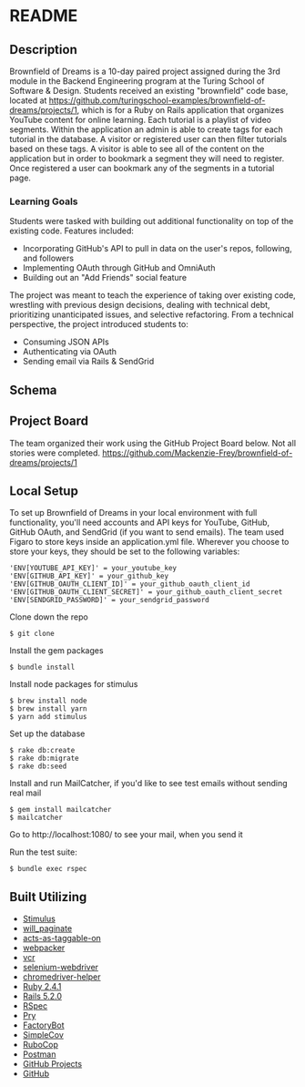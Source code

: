 # README

## Description

Brownfield of Dreams is a 10-day paired project assigned during the 3rd module in the Backend Engineering program at the Turing School of Software & Design. Students received an existing "brownfield" code base, located at https://github.com/turingschool-examples/brownfield-of-dreams/projects/1, which is for a Ruby on Rails application that organizes YouTube content for online learning. Each tutorial is a playlist of video segments. Within the application an admin is able to create tags for each tutorial in the database. A visitor or registered user can then filter tutorials based on these tags. A visitor is able to see all of the content on the application but in order to bookmark a segment they will need to register. Once registered a user can bookmark any of the segments in a tutorial page.

### Learning Goals

Students were tasked with building out additional functionality on top of the existing code. Features included:
- Incorporating GitHub's API to pull in data on the user's repos, following, and followers
- Implementing OAuth through GitHub and OmniAuth
- Building out an "Add Friends" social feature

The project was meant to teach the experience of taking over existing code, wrestling with previous design decisions, dealing with technical debt, prioritizing unanticipated issues, and selective refactoring. From a technical perspective, the project introduced students to:
- Consuming JSON APIs
- Authenticating via OAuth
- Sending email via Rails & SendGrid

## Schema
<!-- ![Alt text](./public/schema_diagram.png?raw=true "Database Schema") -->

## Project Board

The team organized their work using the GitHub Project Board below. Not all stories were completed.
https://github.com/Mackenzie-Frey/brownfield-of-dreams/projects/1

## Local Setup

To set up Brownfield of Dreams in your local environment with full functionality, you'll need accounts and API keys for YouTube, GitHub, GitHub OAuth, and SendGrid (if you want to send emails). The team used Figaro to store keys inside an application.yml file. Wherever you choose to store your keys, they should be set to the following variables:

```
'ENV[YOUTUBE_API_KEY]' = your_youtube_key
'ENV[GITHUB_API_KEY]' = your_github_key
'ENV[GITHUB_OAUTH_CLIENT_ID]' = your_github_oauth_client_id
'ENV[GITHUB_OAUTH_CLIENT_SECRET]' = your_github_oauth_client_secret
'ENV[SENDGRID_PASSWORD]' = your_sendgrid_password
```

Clone down the repo
```
$ git clone
```

Install the gem packages
```
$ bundle install
```

Install node packages for stimulus
```
$ brew install node
$ brew install yarn
$ yarn add stimulus
```

Set up the database
```
$ rake db:create
$ rake db:migrate
$ rake db:seed
```

Install and run MailCatcher, if you'd like to see test emails without sending real mail
```
$ gem install mailcatcher
$ mailcatcher
```
Go to http://localhost:1080/ to see your mail, when you send it

Run the test suite:
```
$ bundle exec rspec
```

## Built Utilizing
* [Stimulus](https://github.com/stimulusjs/stimulus)
* [will_paginate](https://github.com/mislav/will_paginate)
* [acts-as-taggable-on](https://github.com/mbleigh/acts-as-taggable-on)
* [webpacker](https://github.com/rails/webpacker)
* [vcr](https://github.com/vcr/vcr)
* [selenium-webdriver](https://www.seleniumhq.org/docs/03_webdriver.jsp)
* [chromedriver-helper](http://chromedriver.chromium.org/)
* [Ruby 2.4.1](https://www.ruby-lang.org/en/)
* [Rails 5.2.0](https://rubyonrails.org/)
* [RSpec](http://rspec.info/)
* [Pry](https://github.com/pry/pry)
* [FactoryBot](https://github.com/thoughtbot/factory_bot)
* [SimpleCov](https://rubygems.org/gems/simplecov/versions/0.12.0)
* [RuboCop](https://github.com/rubocop-hq/rubocop)
* [Postman](https://www.getpostman.com/)
* [GitHub Projects](https://github.com/features/project-management/)
* [GitHub](https://github.com/)

